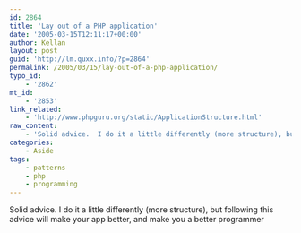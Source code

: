 ```yaml
---
id: 2864
title: 'Lay out of a PHP application'
date: '2005-03-15T12:11:17+00:00'
author: Kellan
layout: post
guid: 'http://lm.quxx.info/?p=2864'
permalink: /2005/03/15/lay-out-of-a-php-application/
typo_id:
    - '2862'
mt_id:
    - '2853'
link_related:
    - 'http://www.phpguru.org/static/ApplicationStructure.html'
raw_content:
    - 'Solid advice.  I do it a little differently (more structure), but following this advice will make your app better, and make you a better programmer'
categories:
    - Aside
tags:
    - patterns
    - php
    - programming
---
```


Solid advice. I do it a little differently (more structure), but following this advice will make your app better, and make you a better programmer